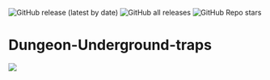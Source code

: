 ![GitHub release (latest by date)](https://img.shields.io/github/v/release/agzam4/Dungeon-Underground-traps?color=9000FF&style=for-the-badge)
![GitHub all releases](https://img.shields.io/github/downloads/agzam4/Dungeon-Underground-traps/total?color=0090FF&style=for-the-badge)
![GitHub Repo stars](https://img.shields.io/github/stars/agzam4/Dungeon-Underground-traps?color=FFE572&style=for-the-badge)
# Dungeon-Underground-traps

![](https://repository-images.githubusercontent.com/374747355/be49621d-ffb5-46bc-b98c-724c192d13a3)
